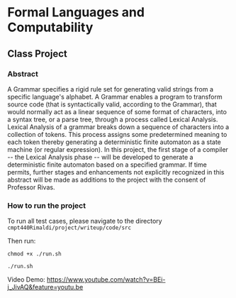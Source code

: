# Formal Languages and Computability

## Class Project

### Abstract

A Grammar specifies a rigid rule set for generating valid strings from a specific language's alphabet. A Grammar enables a program to transform source code (that is syntactically valid, according to the Grammar), that would normally act as a linear sequence of some format of characters, into a syntax tree, or a parse tree, through a process called Lexical Analysis. Lexical Analysis of a grammar breaks down a sequence of characters into a collection of tokens. This process assigns some predetermined meaning to each token thereby generating a deterministic finite automaton as a state machine (or regular expression). In this project, the first stage of a compiler -- the Lexical Analysis phase -- will be developed to generate a deterministic finite automaton based on a specified grammar. If time permits, further stages and enhancements not explicitly recognized in this abstract will be made as additions to the project with the consent of Professor Rivas. 

### How to run the project
To run all test cases, please navigate to the directory `cmpt440Rimaldi/project/writeup/code/src`

Then run:

`chmod +x ./run.sh`

`./run.sh`

Video Demo: https://www.youtube.com/watch?v=BEi-j_JivAQ&feature=youtu.be

